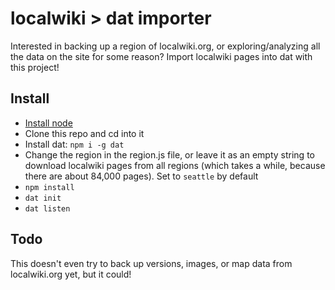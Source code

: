 # localwiki > dat importer

Interested in backing up a region of localwiki.org, or exploring/analyzing all the data on the site for some reason? Import localwiki pages into dat with this project!

## Install

- [Install node](http://nodejs.org/download)
- Clone this repo and cd into it
- Install dat: `npm i -g dat`
- Change the region in the region.js file, or leave it as an empty string to download localwiki pages from all regions (which takes a while, because there are about 84,000 pages). Set to `seattle` by default
- `npm install`
- `dat init`
- `dat listen`

## Todo

This doesn't even try to back up versions, images, or map data from localwiki.org yet, but it could!
